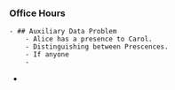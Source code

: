 ### Office Hours
	- ## Auxiliary Data Problem
		- Alice has a presence to Carol.
		- Distinguishing between Prescences.
		- If anyone
		-
-